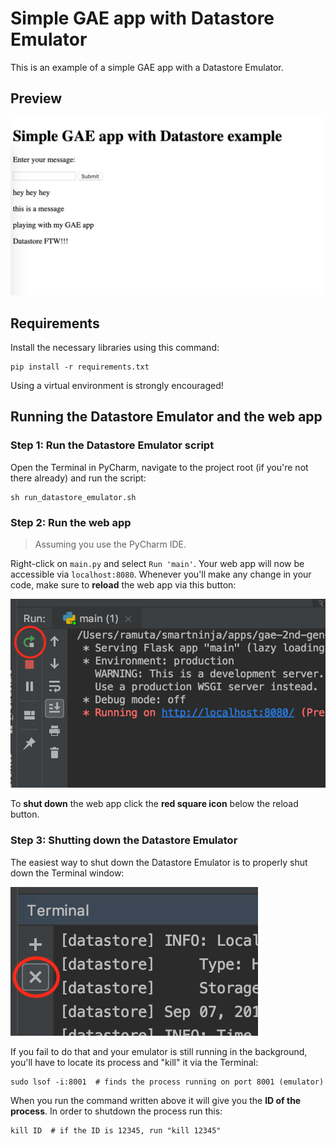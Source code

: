# Simple GAE app with Datastore Emulator

This is an example of a simple GAE app with a Datastore Emulator.

## Preview

![](static/img/preview.png)

## Requirements

Install the necessary libraries using this command:

    pip install -r requirements.txt

Using a virtual environment is strongly encouraged!

## Running the Datastore Emulator and the web app

### Step 1: Run the Datastore Emulator script

Open the Terminal in PyCharm, navigate to the project root (if you're not there already) and run the script:

    sh run_datastore_emulator.sh

### Step 2: Run the web app

> Assuming you use the PyCharm IDE.

Right-click on `main.py` and select `Run 'main'`. Your web app will now be accessible via `localhost:8080`. Whenever 
you'll make any change in your code, make sure to **reload** the web app via this button:

![](static/img/reload-web-app.png)

To **shut down** the web app click the **red square icon** below the reload button.

### Step 3: Shutting down the Datastore Emulator

The easiest way to shut down the Datastore Emulator is to properly shut down the Terminal window:

![](static/img/stop-emulator.png)

If you fail to do that and your emulator is still running in the background, you'll have to locate its process and 
"kill" it via the Terminal:
    
    sudo lsof -i:8001  # finds the process running on port 8001 (emulator)
    
When you run the command written above it will give you the **ID of the process**. In order to shutdown the process run 
this:

    kill ID  # if the ID is 12345, run "kill 12345"
